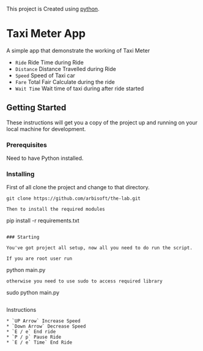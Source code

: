 This project is Created using [python](https://www.python.org/download/releases/3.0/).

# Taxi Meter App


A simple app that demonstrate the working of Taxi Meter

* `Ride` Ride Time during Ride
* `Distance` Distance Travelled during Ride
* `Speed` Speed of Taxi car
* `Fare` Total Fair Calculate during the ride
* `Wait Time` Wait time of taxi during after ride started


## Getting Started

These instructions will get you a copy of the project up and running on your local machine for development.

### Prerequisites

Need to have Python installed.

### Installing

First of all clone the project and change to that directory.

```
git clone https://github.com/arbisoft/the-lab.git

Then to install the required modules

```
pip install -r requirements.txt
```

### Starting

You've got project all setup, now all you need to do run the script.

If you are root user run

```
 python main.py 
```
otherwise you need to use sudo to access required library

```
 sudo python main.py 
```

```
 Instructions
```
* `UP Arrow` Increase Speed
* `Down Arrow` Decrease Speed
* `E / e` End ride
* `P / p` Pause Ride
* `E / e` Time` End Ride
